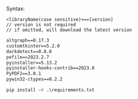 Syntax:
```
<libraryName(case sensitive)>==[version]
// version is not required 
// if omitted, will download the latest version
```

```requirements.txt
altgraph==0.17.3
customtkinter==5.2.0
darkdetect==0.8.0
pefile==2023.2.7
pyinstaller==5.13.2
pyinstaller-hooks-contrib==2023.8
PyPDF2==3.0.1
pywin32-ctypes==0.2.2
```


```terminal
pip install -r .\requirements.txt
```
